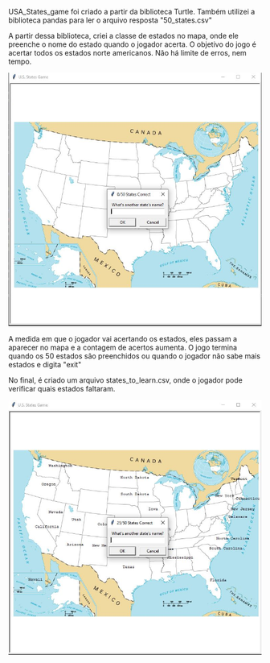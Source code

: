 USA_States_game foi criado a partir da biblioteca Turtle. Também utilizei a biblioteca pandas para ler o arquivo resposta "50_states.csv"

A partir dessa biblioteca, criei a classe de estados no mapa, onde ele preenche o nome do estado quando o jogador acerta.
O objetivo do jogo é acertar todos os estados norte americanos. Não há limite de erros, nem tempo.


<img src="US-Game_img.JPEG">

A medida em que o jogador vai acertando os estados, eles passam a aparecer no mapa e a contagem de acertos aumenta.
O jogo termina quando os 50 estados são preenchidos ou quando o jogador não sabe mais estados e digita "exit"

No final, é criado um arquivo states_to_learn.csv, onde o jogador pode verificar quais estados faltaram.


<img src="US-Game_img2.JPEG">




